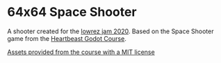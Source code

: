# 64x64 Space Shooter
A shooter created for the [lowrez jam 2020](https://itch.io/jam/lowrezjam-2020).
Based on the Space Shooter game from the [Heartbeast Godot Course](https://courses.heartgamedev.com/p/1-bit-godot-course-by-heartbeast).

[Assets provided from the course with a MIT license](https://github.com/uheartbeast/space-shooter)
